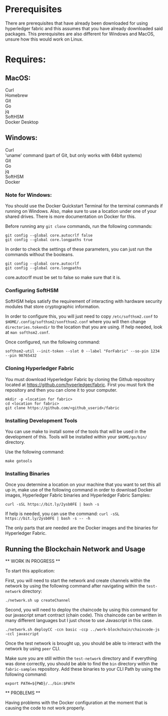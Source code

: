 # Prerequisites
There are prerequisites that have already been downloaded for using hyperledger fabric and this assumes that you have already downloaded said packages.
This prerequisites are also different for Windows and MacOS, unsure how this would work on Linux.

# Requires:

## MacOS:
Curl      <br/>
Homebrew  <br/>
Git       <br/>
Go        <br/>
jq        <br/>
SoftHSM   <br/>
Docker Desktop   <br/>

## Windows:

Curl      <br/>
'uname' command (part of Git, but only works with 64bit systems) <br/>
Git       <br/>
Go        <br/>
jq        <br/>
SoftHSM   <br/>
Docker    <br/>

### Note for Windows:
  You should use the Docker Quickstart Terminal for the terminal commands if running on Windows.
  Also, make sure to use a location under one of your shared drives. There is more documentation on Docker for this.
  
  Before running any ```git clone``` commands, run the following commands:
  ```
  git config --global core.autocrlf false
  git config --global core.longpaths true
  ```
  In order to check the settings of these parameters, you can just run the commands without the booleans.
  ```
  git config --global core.autocrlf
  git config --global core.longpaths
  ```
  
  core.autocrlf must be set to false so make sure that it is.
  
### Configuring SoftHSM

SoftHSM helps satisfy the requirement of interacting with hardware security modules that store cryptographic information.

In order to configure this, you will just need to copy ```/etc/softhsm2.conf``` to ```$HOME/.config/softhsm2/sonfthsm2.conf``` where you will then change ``` directories.tokendir``` to the location that you are using. If help needed, look at ```man softhsm2.conf```.

Once configured, run the following command:

```
softhsm2-util --init-token --slot 0 --label "ForFabric" --so-pin 1234 --pin 98765432
```
### Cloning Hyperledger Fabric

You must download Hyperledger Fabric by cloning the Github repository located at https://github.com/hyperledger/fabric. First you must fork the repository and then you can clone it to your computer.

```
mkdir -p <location for fabric>
cd <location for fabric>
git clone https://github.com/<github_userid>/fabric
```

### Installing Development Tools

You can use make to install some of the tools that will be used in the development of this. Tools will be installed within your ```$HOME/go/bin/``` directory. 

Use the following command:
```
make gotools
```

### Installing Binaries

Once you determine a location on your machine that you want to set this all up in, make use of the following command in order to download Docker images, Hyperledger Fabric binaries and Hyperledger Fabric Samples:

```
curl -sSL https://bit.ly/2ysb0FE | bash -s
```

If help is needed, you can use the command: ```curl -sSL https://bit.ly/2ysb0FE | bash -s -- -h```

The only parts that are needed are the Docker images and the binaries for Hyperledger Fabric. 

## Running the Blockchain Network and Usage
** WORK IN PROGRESS **

To start this application:

First, you will need to start the network and create channels within the network by using the following command after navigating within the ```test-network``` directory:

```
./network.sh up createChannel
```

Second, you will need to deploy the chaincode by using this command for our javascript smart contract (chain code). This chaincode can be written in many different languages but I just chose to use Javascript in this case.

```
./network.sh deployCC -ccn basic -ccp ../work-blockchain/chaincode-js -ccl javascript
```

Once the test network is brought up, you should be able to interact with the network by using ```peer``` CLI.

Make sure you are still within the ```test-network``` directory and if everything was done correctly, you should be able to find the ```bin``` directory within the ```fabric-samples``` repository. Add these binaries to your CLI Path by using the following command:

``` 
export PATH=${PWD}/../bin:$PATH
```


** PROBLEMS **

Having problems with the Docker configuration at the moment that is causing the code to not work properly.
